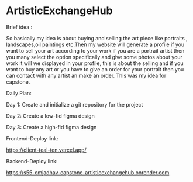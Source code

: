 # ArtisticExchangeHub
Brief idea :

So basically my idea is about buying and selling the art piece like portraits , landscapes,oil paintings etc.Then my website will generate a profile if you want to sell your art according to your work if you are a portrait artist then you many select the option specifically and give some photos about your work it will we displayed in your profile, this is about the selling and if you want to buy any art or you have to give an order for your portrait then you can contact with any artist an make an order. This was my idea for capstone.

Daily Plan:

Day 1: Create and initialize a git repository for the project

Day 2: Create a low-fid figma design

Day 3: Create a high-fid figma design

Frontend-Deploy link:

https://client-teal-ten.vercel.app/

Backend-Deploy link:

https://s55-omjadhav-capstone-artisticexchangehub.onrender.com
